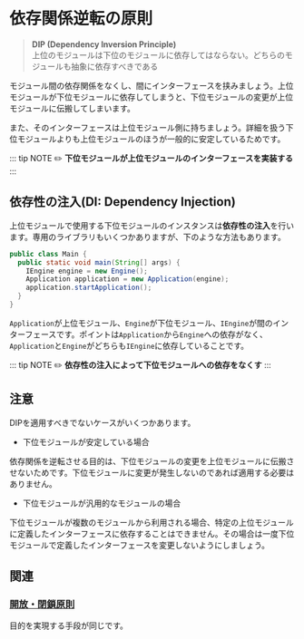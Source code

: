 # 依存関係逆転の原則
> **DIP (Dependency Inversion Principle)**  
> 上位のモジュールは下位のモジュールに依存してはならない。どちらのモジュールも抽象に依存すべきである

モジュール間の依存関係をなくし、間にインターフェースを挟みましょう。上位モジュールが下位モジュールに依存してしまうと、下位モジュールの変更が上位モジュールに伝搬してしまいます。

また、そのインターフェースは上位モジュール側に持ちましょう。詳細を扱う下位モジュールよりも上位モジュールのほうが一般的に安定しているためです。

::: tip NOTE
:pencil2: **下位モジュールが上位モジュールのインターフェースを実装する**
:::

## 依存性の注入(DI: Dependency Injection)
上位モジュールで使用する下位モジュールのインスタンスは**依存性の注入**を行います。専用のライブラリもいくつかありますが、下のような方法もあります。

```java
public class Main {
  public static void main(String[] args) {
    IEngine engine = new Engine();
    Application application = new Application(engine);
    application.startApplication();
  }
}
```

`Application`が上位モジュール、`Engine`が下位モジュール、`IEngine`が間のインターフェースです。ポイントは`Application`から`Engine`への依存がなく、`Application`と`Engine`がどちらも`IEngine`に依存していることです。

::: tip NOTE
:pencil2: **依存性の注入によって下位モジュールへの依存をなくす**
:::

## 注意
DIPを適用すべきでないケースがいくつかあります。
- 下位モジュールが安定している場合

依存関係を逆転させる目的は、下位モジュールの変更を上位モジュールに伝搬させないためです。下位モジュールに変更が発生しないのであれば適用する必要はありません。

- 下位モジュールが汎用的なモジュールの場合

下位モジュールが複数のモジュールから利用される場合、特定の上位モジュールに定義したインターフェースに依存することはできません。その場合は一度下位モジュールで定義したインターフェースを変更しないようにしましょう。

## 関連
### [開放・閉鎖原則](OCP.md)
目的を実現する手段が同じです。
